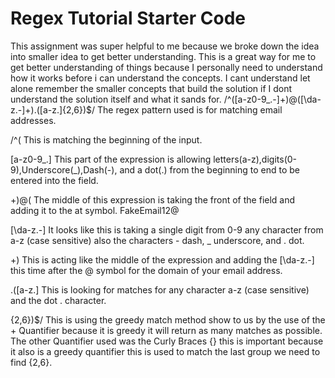 # Regex Tutorial Starter Code
This assignment was super helpful to me because we broke down the idea into smaller idea to get better understanding. This is a great way for me to get better understanding of things because I personally need to understand how it works before i can understand the concepts. I cant understand let alone remember the smaller concepts that build the solution if I dont understand the solution itself and what it sands for. /^([a-z0-9_\.-]+)@([\da-z\.-]+)\.([a-z\.]{2,6})$/ The regex pattern used is for matching email addresses.

/^( This is matching the beginning of the input. 

[a-z0-9_\.] This part of the expression is allowing letters(a-z),digits(0-9),Underscore(_),Dash(-), and a dot(.) from the beginning to end to be entered into the field.

+)@( The middle of this expression is taking the front of the field and adding it to the at symbol. FakeEmail12@

[\da-z\.-] It looks like this is taking a single digit from 0-9 any character from a-z (case sensitive) also the characters - dash, _ underscore, and . dot.

+) This is acting like the middle of the expression and adding the [\da-z\.-] this time after the @ symbol for the domain of your email address.

\.([a-z\.] This is looking for matches for any character a-z (case sensitive) and the dot . character.

{2,6})$/ This is using the greedy match method show to us by the use of the + Quantifier because it is greedy it will return as many matches as possible. The other Quantifier used was the Curly Braces {} this is important because it also is a greedy quantifier this is used to match the last group we need to find {2,6}.